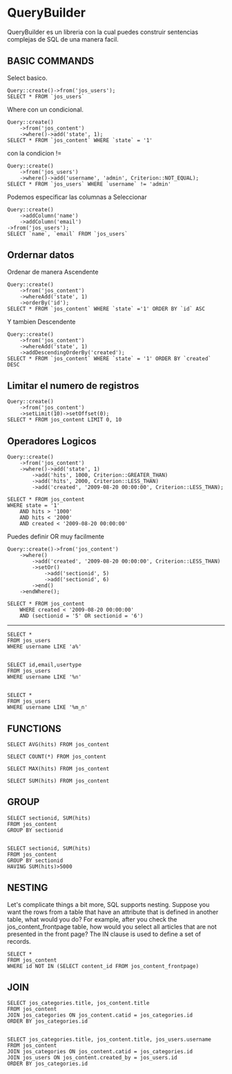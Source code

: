 QueryBuilder
============

QueryBuilder es un libreria con la cual puedes construir sentencias complejas de SQL de una manera facil.


BASIC COMMANDS
--------------


Select basico.

    Query::create()->from('jos_users');        
    SELECT * FROM `jos_users`

Where con un condicional.

    Query::create()
        ->from('jos_content')
        ->where()->add('state', 1);
    SELECT * FROM `jos_content` WHERE `state` = '1'

con la condicion != 

    Query::create()
        ->from('jos_users')
        ->where()->add('username', 'admin', Criterion::NOT_EQUAL);
    SELECT * FROM `jos_users` WHERE `username` != 'admin'

Podemos especificar las columnas a Seleccionar

    Query::create()
        ->addColumn('name')
        ->addColumn('email')
    ->from('jos_users');
    SELECT `name`, `email` FROM `jos_users`


Ordernar datos
------------

Ordenar de manera Ascendente

    Query::create()
        ->from('jos_content')
        ->whereAdd('state', 1)
        ->orderBy('id');
    SELECT * FROM `jos_content` WHERE `state` ='1' ORDER BY `id` ASC

Y tambien Descendente

    Query::create()
        ->from('jos_content')
        ->whereAdd('state', 1)
        ->addDescendingOrderBy('created');
    SELECT * FROM `jos_content` WHERE `state` = '1' ORDER BY `created` DESC


Limitar el numero de registros
------------


    Query::create()
        ->from('jos_content')
        ->setLimit(10)->setOffset(0);
    SELECT * FROM jos_content LIMIT 0, 10

Operadores Logicos
-----------------


    Query::create()
        ->from('jos_content')
        ->where()->add('state', 1)
            ->add('hits', 1000, Criterion::GREATER_THAN)
            ->add('hits', 2000, Criterion::LESS_THAN)
            ->add('created', '2009-08-20 00:00:00', Criterion::LESS_THAN);

    SELECT * FROM jos_content
    WHERE state = '1' 
        AND hits > '1000' 
        AND hits < '2000'
        AND created < '2009-08-20 00:00:00'

Puedes definir OR muy facilmente

    Query::create()->from('jos_content')
        ->where()
            ->add('created', '2009-08-20 00:00:00', Criterion::LESS_THAN)
            ->setOr()
                ->add('sectionid', 5)
                ->add('sectionid', 6)
            ->end()
        ->endWhere();

    SELECT * FROM jos_content
        WHERE created < '2009-08-20 00:00:00'
        AND (sectionid = '5' OR sectionid = '6')


---------


    SELECT *
    FROM jos_users
    WHERE username LIKE 'a%'


    SELECT id,email,usertype
    FROM jos_users
    WHERE username LIKE '%n'


    SELECT *
    FROM jos_users
    WHERE username LIKE '%m_n'

FUNCTIONS
---------


    SELECT AVG(hits) FROM jos_content
    
    SELECT COUNT(*) FROM jos_content
    
    SELECT MAX(hits) FROM jos_content
    
    SELECT SUM(hits) FROM jos_content


GROUP
----- 


    SELECT sectionid, SUM(hits)
    FROM jos_content
    GROUP BY sectionid


    SELECT sectionid, SUM(hits)
    FROM jos_content
    GROUP BY sectionid
    HAVING SUM(hits)>5000

NESTING
-------

Let's complicate things a bit more, SQL supports nesting. Suppose you want the rows from a table that have an attribute that is defined in another table, what would you do? For example, after you check the jos_content_frontpage table, how would you select all articles that are not presented in the front page? The IN clause is used to define a set of records.

    SELECT *
    FROM jos_content
    WHERE id NOT IN (SELECT content_id FROM jos_content_frontpage)

JOIN
----


    SELECT jos_categories.title, jos_content.title
    FROM jos_content
    JOIN jos_categories ON jos_content.catid = jos_categories.id
    ORDER BY jos_categories.id


    SELECT jos_categories.title, jos_content.title, jos_users.username
    FROM jos_content
    JOIN jos_categories ON jos_content.catid = jos_categories.id
    JOIN jos_users ON jos_content.created_by = jos_users.id
    ORDER BY jos_categories.id

